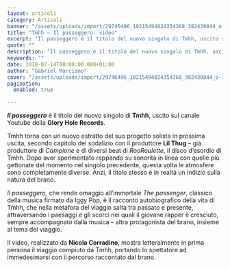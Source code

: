 ```yaml
---
layout: articoli
category: Articoli
banner: "/assets/uploads/import/29746496_10215494824354368_382430844_o-1-1024x1023.png"
title: "Tmhh – Il passeggero: video"
excerpt: "Il passeggero è il titolo del nuovo singolo di Tmhh, uscito sul canale Youtube della Glory Hole Records. Tmhh torna con un nuovo estratto del suo progetto solista in prossima uscita, secondo capitolo del sodalizio con il produttore Lil Thug – già produttore di Campione e di diversi beat di RooRoulette, il disco d’esordio di [&hellip"
quote: ""
description: "Il passeggero è il titolo del nuovo singolo di Tmhh, uscito sul canale Youtube della Glory Hole Records. Tmhh torna con un nuovo estratto del suo progetto solista in prossima uscita, secondo capitolo del sodalizio con il produttore Lil Thug – già produttore di Campione e di diversi beat di RooRoulette, il disco d’esordio di [&hellip"
keywords: ""
date: 2018-07-14T00:00:00.000+01:00
author: "Gabriel Marciano"
cover: "/assets/uploads/import/29746496_10215494824354368_382430844_o-1-1024x1023.png"
pagination:
  enabled: true

---
```


**_Il passeggero_** è il titolo del nuovo singolo di **Tmhh**, uscito sul canale Youtube della **Glory Hole Records**.

Tmhh torna con un nuovo estratto del suo progetto solista in prossima uscita, secondo capitolo del sodalizio con il produttore **Lil Thug** – già produttore di _Campione_ e di diversi beat di _RooRoulette_, il disco d’esordio di Tmhh. Dopo aver sperimentato rappando su sonorità in linea con quelle più gettonate del momento nel singolo precedente, questa volta le atmosfere sono completamente diverse. Anzi, il titolo stesso è in realtà un indizio sulla natura del brano.

_Il passeggero,_ che rende omaggio all’immortale _The passenger_, classico della musica firmato da Iggy Pop, è il racconto autobiografico della vita di Tmhh, che nella metafora del viaggio salta tra passato e presente, attraversando i paesaggi e gli scorci nei quali il giovane rapper è cresciuto, sempre accompagnato dalla musica – altra protagonista del brano, insieme al tema del viaggio.

Il video, realizzato da **Nicola Corradino**, mostra letteralmente in prima persona il viaggio compiuto da Tmhh, portando lo spettatore ad immedesimarsi con il percorso raccontato dal brano.